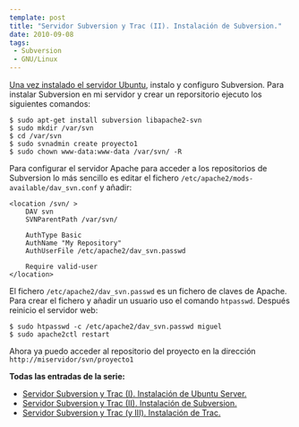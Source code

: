 ```yaml
---
template: post
title: "Servidor Subversion y Trac (II). Instalación de Subversion."
date: 2010-09-08
tags:
 - Subversion
 - GNU/Linux
---
```


[Una vez instalado el servidor Ubuntu](http://www.enlosdetalles.net/2010/08/servidor-subversion-y-trac-i.html), instalo y configuro Subversion. Para instalar Subversion en mi servidor y crear un reporsitorio ejecuto los siguientes comandos:

	$ sudo apt-get install subversion libapache2-svn
	$ sudo mkdir /var/svn
	$ cd /var/svn
	$ sudo svnadmin create proyecto1
	$ sudo chown www-data:www-data /var/svn/ -R
	
	
Para configurar el servidor Apache para acceder a los repositorios de Subversion lo más sencillo es editar el fichero `/etc/apache2/mods-available/dav_svn.conf` y añadir:

	<location /svn/ >
		DAV svn
		SVNParentPath /var/svn/
		
		AuthType Basic
		AuthName "My Repository"
		AuthUserFile /etc/apache2/dav_svn.passwd
		
		Require valid-user
	</location>
	
El fichero `/etc/apache2/dav_svn.passwd` es un fichero de claves de Apache. Para crear el fichero y añadir un usuario uso el comando `htpasswd`. Después reinicio el servidor web:

	$ sudo htpasswd -c /etc/apache2/dav_svn.passwd miguel
	$ sudo apache2ctl restart
	
Ahora ya puedo acceder al repositorio del proyecto en la dirección `http://miservidor/svn/proyecto1`

**Todas las entradas de la serie:**

* [Servidor Subversion y Trac (I). Instalación de Ubuntu Server.](http://www.enlosdetalles.net/2010/08/servidor-subversion-y-trac-i.html)
* [Servidor Subversion y Trac (II). Instalación de Subversion.](http://www.enlosdetalles.net/2010/09/servidor-subversion-y-trac-ii.html)
* [Servidor Subversion y Trac (y III). Instalación de Trac.](http://www.enlosdetalles.net/2010/10/servidor-subversion-y-trac-y-iii.html)
